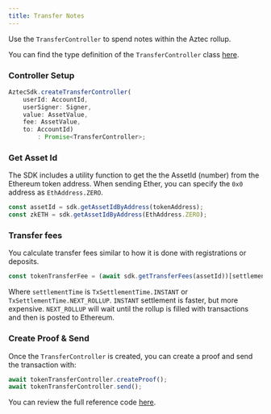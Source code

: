 ```yaml
---
title: Transfer Notes
---
```


Use the `TransferController` to spend notes within the Aztec rollup.

You can find the type definition of the `TransferController` class [here](../types/TransferController).

### Controller Setup

```ts
AztecSdk.createTransferController(
    userId: AccountId, 
    userSigner: Signer, 
    value: AssetValue, 
    fee: AssetValue, 
    to: AccountId)
        : Promise<TransferController>;
```

### Get Asset Id

The SDK includes a utility function to get the the AssetId (number) from the Ethereum token address. When sending Ether, you can specify the `0x0` address as `EthAddress.ZERO`.

```ts
const assetId = sdk.getAssetIdByAddress(tokenAddress);
const zkETH = sdk.getAssetIdByAddress(EthAddress.ZERO);
```

### Transfer fees

You calculate transfer fees similar to how it is done with registrations or deposits.

```ts
const tokenTransferFee = (await sdk.getTransferFees(assetId))[settlementTime];
```

Where `settlementTime` is `TxSettlementTime.INSTANT` or `TxSettlementTime.NEXT_ROLLUP`. `INSTANT` settlement is faster, but more expensive. `NEXT_ROLLUP` will wait until the rollup is filled with transactions and then is posted to Ethereum.

### Create Proof & Send

Once the `TransferController` is created, you can create a proof and send the transaction with:

```ts
await tokenTransferController.createProof();
await tokenTransferController.send();
```

You can review the full reference code [here](https://github.com/critesjosh/aztec-sdk-starter/blob/b4611c001133e2ef35180a2953e5651354315834/src/index.ts#L194).
